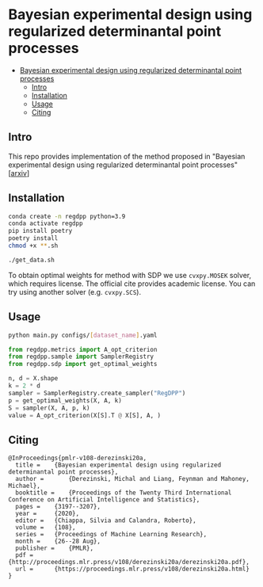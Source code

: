 # Bayesian experimental design using regularized determinantal point processes

- [Bayesian experimental design using regularized determinantal point processes](#bayesian-experimental-design-using-regularized-determinantal-point-processes)
  - [Intro](#intro)
  - [Installation](#installation)
  - [Usage](#usage)
  - [Citing](#citing)

## Intro
This repo provides implementation of the method proposed in "Bayesian experimental design using regularized determinantal point processes" \[[arxiv](https://arxiv.org/pdf/1906.04133.pdf)\]

## Installation

```bash
conda create -n regdpp python=3.9
conda activate regdpp
pip install poetry
poetry install
chmod +x **.sh
```

```bash
./get_data.sh
```

To obtain optimal weights for method with SDP we use ```cvxpy.MOSEK``` solver, which requires license. The official cite provides academic license. You can try using another solver (e.g. ```cvxpy.SCS```).

## Usage

```bash
python main.py configs/[dataset_name].yaml
```

```python
from regdpp.metrics import A_opt_criterion
from regdpp.sample import SamplerRegistry
from regdpp.sdp import get_optimal_weights

n, d = X.shape
k = 2 * d
sampler = SamplerRegistry.create_sampler("RegDPP")
p = get_optimal_weights(X, A, k)
S = sampler(X, A, p, k)
value = A_opt_criterion(X[S].T @ X[S], A, )

```
## Citing

```
@InProceedings{pmlr-v108-derezinski20a,
  title = 	 {Bayesian experimental design using regularized determinantal point processes},
  author =       {Derezinski, Michal and Liang, Feynman and Mahoney, Michael},
  booktitle = 	 {Proceedings of the Twenty Third International Conference on Artificial Intelligence and Statistics},
  pages = 	 {3197--3207},
  year = 	 {2020},
  editor = 	 {Chiappa, Silvia and Calandra, Roberto},
  volume = 	 {108},
  series = 	 {Proceedings of Machine Learning Research},
  month = 	 {26--28 Aug},
  publisher =    {PMLR},
  pdf = 	 {http://proceedings.mlr.press/v108/derezinski20a/derezinski20a.pdf},
  url = 	 {https://proceedings.mlr.press/v108/derezinski20a.html}
}
```

